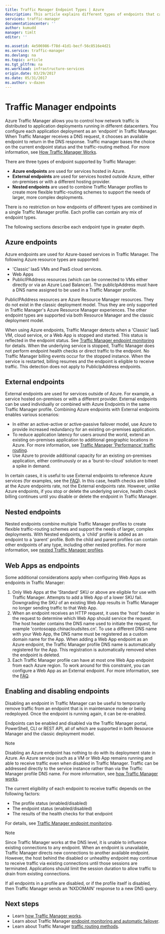 ```yaml
---
title: Traffic Manager Endpoint Types | Azure
description: This article explains different types of endpoints that can be used with Azure Traffic Manager
services: traffic-manager
documentationcenter: ''
author: kumudd
manager: timlt
editor: ''

ms.assetid: 4e506986-f78d-41d1-becf-56c8516e4d21
ms.service: traffic-manager
ms.devlang: na
ms.topic: article
ms.tgt_pltfrm: na
ms.workload: infrastructure-services
origin.date: 03/29/2017
ms.date: 05/31/2017
ms.author: v-dazen
---
```


# Traffic Manager endpoints
Azure Traffic Manager allows you to control how network traffic is distributed to application deployments running in different datacenters. You configure each application deployment as an 'endpoint' in Traffic Manager. When Traffic Manager receives a DNS request, it chooses an available endpoint to return in the DNS response. Traffic manager bases the choice on the current endpoint status and the traffic-routing method. For more information, see [How Traffic Manager Works](traffic-manager-how-traffic-manager-works.md).

There are three types of endpoint supported by Traffic Manager:
* **Azure endpoints** are used for services hosted in Azure.
* **External endpoints** are used for services hosted outside Azure, either on-premises or with a different hosting provider.
* **Nested endpoints** are used to combine Traffic Manager profiles to create more flexible traffic-routing schemes to support the needs of larger, more complex deployments.

There is no restriction on how endpoints of different types are combined in a single Traffic Manager profile. Each profile can contain any mix of endpoint types.

The following sections describe each endpoint type in greater depth.

## Azure endpoints

Azure endpoints are used for Azure-based services in Traffic Manager. The following Azure resource types are supported:

* 'Classic' IaaS VMs and PaaS cloud services.
* Web Apps
* PublicIPAddress resources (which can be connected to VMs either directly or via an Azure Load Balancer). The publicIpAddress must have a DNS name assigned to be used in a Traffic Manager profile.

PublicIPAddress resources are Azure Resource Manager resources. They do not exist in the classic deployment model. Thus they are only supported in Traffic Manager's Azure Resource Manager experiences. The other endpoint types are supported via both Resource Manager and the classic deployment model.

When using Azure endpoints, Traffic Manager detects when a 'Classic' IaaS VM, cloud service, or a Web App is stopped and started. This status is reflected in the endpoint status. See [Traffic Manager endpoint monitoring](traffic-manager-monitoring.md#endpoint-and-profile-status) for details. When the underlying service is stopped, Traffic Manager does not perform endpoint health checks or direct traffic to the endpoint. No Traffic Manager billing events occur for the stopped instance. When the service is restarted, billing resumes and the endpoint is eligible to receive traffic. This detection does not apply to PublicIpAddress endpoints.

## External endpoints

External endpoints are used for services outside of Azure. For example, a service hosted on-premises or with a different provider. External endpoints can be used individually or combined with Azure Endpoints in the same Traffic Manager profile. Combining Azure endpoints with External endpoints enables various scenarios:

* In either an active-active or active-passive failover model, use Azure to provide increased redundancy for an existing on-premises application.
* To reduce application latency for users around the world, extend an existing on-premises application to additional geographic locations in Azure. For more information, see [Traffic Manager 'Performance' traffic routing](traffic-manager-routing-methods.md#performance).
* Use Azure to provide additional capacity for an existing on-premises application, either continuously or as a 'burst-to-cloud' solution to meet a spike in demand.

In certain cases, it is useful to use External endpoints to reference Azure services (for examples, see the [FAQ](traffic-manager-faqs.md#traffic-manager-endpoints)). In this case, health checks are billed at the Azure endpoints rate, not the External endpoints rate. However, unlike Azure endpoints, if you stop or delete the underlying service, health check billing continues until you disable or delete the endpoint in Traffic Manager.

## Nested endpoints

Nested endpoints combine multiple Traffic Manager profiles to create flexible traffic-routing schemes and support the needs of larger, complex deployments. With Nested endpoints, a 'child' profile is added as an endpoint to a 'parent' profile. Both the child and parent profiles can contain other endpoints of any type, including other nested profiles. For more information, see [nested Traffic Manager profiles](traffic-manager-nested-profiles.md).

## Web Apps as endpoints

Some additional considerations apply when configuring Web Apps as endpoints in Traffic Manager:

1. Only Web Apps at the 'Standard' SKU or above are eligible for use with Traffic Manager. Attempts to add a Web App of a lower SKU fail. Downgrading the SKU of an existing Web App results in Traffic Manager no longer sending traffic to that Web App.
2. When an endpoint receives an HTTP request, it uses the 'host' header in the request to determine which Web App should service the request. The host header contains the DNS name used to initiate the request, for example 'contosoapp.chinacloudsites.cn'. To use a different DNS name with your Web App, the DNS name must be registered as a custom domain name for the App. When adding a Web App endpoint as an Azure endpoint, the Traffic Manager profile DNS name is automatically registered for the App. This registration is automatically removed when the endpoint is deleted.
3. Each Traffic Manager profile can have at most one Web App endpoint from each Azure region. To work around for this constraint, you can configure a Web App as an External endpoint. For more information, see the [FAQ](traffic-manager-faqs.md#traffic-manager-endpoints).

## Enabling and disabling endpoints

Disabling an endpoint in Traffic Manager can be useful to temporarily remove traffic from an endpoint that is in maintenance mode or being redeployed. Once the endpoint is running again, it can be re-enabled.

Endpoints can be enabled and disabled via the Traffic Manager portal, PowerShell, CLI or REST API, all of which are supported in both Resource Manager and the classic deployment model.

> [!NOTE]
> Disabling an Azure endpoint has nothing to do with its deployment state in Azure. An Azure service (such as a VM or Web App remains running and able to receive traffic even when disabled in Traffic Manager. Traffic can be addressed directly to the service instance rather than via the Traffic Manager profile DNS name. For more information, see [how Traffic Manager works](traffic-manager-how-traffic-manager-works.md).

The current eligibility of each endpoint to receive traffic depends on the following factors:

* The profile status (enabled/disabled)
* The endpoint status (enabled/disabled)
* The results of the health checks for that endpoint

For details, see [Traffic Manager endpoint monitoring](traffic-manager-monitoring.md#endpoint-and-profile-status).

> [!NOTE]
> Since Traffic Manager works at the DNS level, it is unable to influence existing connections to any endpoint. When an endpoint is unavailable, Traffic Manager directs new connections to another available endpoint. However, the host behind the disabled or unhealthy endpoint may continue to receive traffic via existing connections until those sessions are terminated. Applications should limit the session duration to allow traffic to drain from existing connections.

If all endpoints in a profile are disabled, or if the profile itself is disabled, then Traffic Manager sends an 'NXDOMAIN' response to a new DNS query.

## Next steps

* Learn [how Traffic Manager works](traffic-manager-how-traffic-manager-works.md).
* Learn about Traffic Manager [endpoint monitoring and automatic failover](traffic-manager-monitoring.md).
* Learn about Traffic Manager [traffic routing methods](traffic-manager-routing-methods.md).
